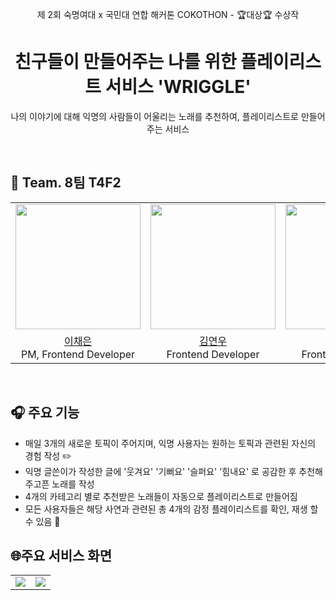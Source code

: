 <div align=center> 

제 2회 숙명여대 x 국민대 연합 해커톤 COKOTHON - 🏆️대상🏆️ 수상작
# 친구들이 만들어주는 나를 위한 플레이리스트 서비스 'WRIGGLE'
나의 이야기에 대해 익명의 사람들이 어울리는 노래를 추천하여, 플레이리스트로 만들어주는 서비스

</div>

<br>

## 💸 Team. 8팀 T4F2

<table align = "center">
  <tr align = "center">
    <td><a href="https://github.com/chennielee"><img src="https://github.com/chennielee.png" width=200></a></td>
    <td><a href="https://github.com/rladusdn02"><img src="https://github.com/rladusdn02.png" width=200></a></td>
    <td><a href="https://github.com/hyoeunjoo"><img src="https://github.com/hyoeunjoo.png" width=200></a></td>
    <td><a href="https://github.com/MJspace"><img src="https://github.com/MJspace.png" width=200></a></td>
    <td><a href="https://github.com/BlueBerrySoda"><img src="https://github.com/BlueBerrySoda.png" width=200></a></td>
    <td><a href="https://github.com/bentshrimp"><img src="https://github.com/bentshrimp.png" width=200></a></td>
  </tr>
  <tr align = "center">
    <td><a href = "https://github.com/chennielee">이채은</a> <br> PM, Frontend Developer</td>
    <td><a href = "https://github.com/rladusdn02">김연우</a> <br> Frontend Developer</td>
    <td><a href = "https:/https://github.com/hyoeunjoo">주효은</a> <br> Frontend Developer</td>
    <td><a href = "https://github.com/MJspace"> 사민주</a> <br> Frontend Developer</td>
    <td><a href = "https://github.com/BlueBerrySoda">채원찬</a> <br> Backend Developer </td>
    <td><a href = "https://github.com/bentshrimp">박진우</a> <br> Backend Developer </td>
  </tr>

</table>
<br>

## 🎧 주요 기능

- 매일 3개의 새로운 토픽이 주어지며, 익명 사용자는 원하는 토픽과 관련된 자신의 경험 작성 ✏️
- 익명 글쓴이가 작성한 글에 '웃겨요' '기뻐요' '슬퍼요' '힘내요' 로 공감한 후 추천해주고픈 노래를 작성
- 4개의 카테고리 별로 추천받은 노래들이 자동으로 플레이리스트로 만들어짐  
- 모든 사용자들은 해당 사연과 관련된 총 4개의 감정 플레이리스트를 확인, 재생 할 수 있음 🔀

## 🌐주요 서비스 화면
<table align = "center">
  <tr align = "center">
    <td><img src="https://github.com/Cokothon-T4F1/.github/assets/126068623/94d5d62f-e622-4e63-86ef-50aa241909bf"/></td>
    <td><img src="https://github.com/Cokothon-T4F1/.github/assets/126068623/1573be3b-2115-4b47-a148-0563adf28a3a"/></td>
  </tr>
</table>

<br>



